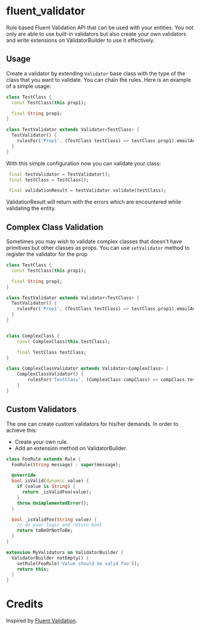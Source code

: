 # fluent_validator

Rule based Fluent Validation API that can be used with your entities. You not only are able to use built-in validators but also create your own validators and write extensions on ValidatorBuilder to use it effectively.

## Usage

Create a validator by extending `Validator` base class with the type of the class that you want to validate. You can chain the rules. Here is an example of a simple usage:

``` dart
class TestClass {
  const TestClass(this.prop1);

  final String prop1;
}

class TestValidator extends Validator<TestClass> {
  TestValidator() {
    rulesFor('Prop1', (TestClass testClass) => testClass.prop1).emailAddress();
  }
}
```

With this simple configuration now you can validate your class:

``` dart
 final testValidator = TestValidator();
 final testClass = TestClass();

 final validationResult = testValidator.validate(testClass);
```

ValidationResult will return with the errors which are encountered while validating the entity.
## Complex Class Validation

Sometimes you may wish to validate complex classes that doesn't have primitives but other classes as props. You can use `setValidator` method to register the validator for the prop

``` dart
class TestClass {
  const TestClass(this.prop1);

  final String prop1;
}

class TestValidator extends Validator<TestClass> {
  TestValidator() {
    rulesFor('Prop1', (TestClass testClass) => testClass.prop1).emailAddress();
  }
}


class ComplexClass {
    const ComplexClass(this.testClass);

    final TestClass testClass;
}

class ComplexClassValidator extends Validator<ComplexClass> {
    ComplexClassValidator() {
        rulesFor('TestClass', (ComplexClass compClass) => compClass.testClass).setValidator(TestValidator());
    }
}
```

## Custom Validators
The one can create custom validators for his/her demands. In order to achieve this:
* Create your own rule.
* Add an extension method on ValidatorBuilder.

``` dart
class FooRule extends Rule {
  FooRule(String message) : super(message);

  @override
  bool isValid(dynamic value) {
    if (value is String) {
      return _isValidFoo(value);
    }
    throw UnimplementedError();
  }

  bool _isValidFoo(String value) {
    // do your logic and return bool
    return toBeOrNotToBe;
  }
}

extension MyValidators on ValidatorBuilder {
  ValidatorBuilder notEmpty() {
    setRule(FooRule('Value should be valid foo'));
    return this;
  }
}
```
# Credits
Inspired by [Fluent Validation](https://fluentvalidation.net/).